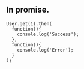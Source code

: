 ##  In promise.

```
User.get(1).then(
  function(){
    console.log('Success');
  }, 
  function(){
    console.log('Error');
  }
);
```